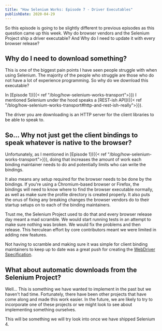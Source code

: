 ```yaml
---
title: "How Selenium Works: Episode 7 - Driver Executables"
publishDate: 2020-04-29
---
```


So this episode is going to be slightly different to previous episodes as this question came up this week. Why do browser vendors and the Selenium Project ship a driver executable? And Why do I need to update it with every browser release?

## Why do I need to download something?

This is one of the biggest pain points I have seen people struggle with when using Selenium. The majority of the people who struggle are those who do not have a lot of experience programming. So why do we download this executable?

In [Episode 1]({{< ref "/blog/how-selenium-works-transport">}}) I mentioned Selenium under the hood speaks a [REST-ish API]({{< ref "/blog/how-selenium-works-transport#http-and-rest-ish-really">}}). 

The driver you are downloading is an HTTP server for the client libraries to be able to speak to.

## So... Why not just get the client bindings to speak whatever is native to the browser?

Unfortunately, as I mentioned in [Episode 1]({{< ref "/blog/how-selenium-works-transport">}}), doing that increases the amount of work each binding maintainer needs to do and potentially limits who can write the bindings.

It also means any setup required for the browser needs to be done by the bindings. If you're using a Chromium-based browser or Firefox, the bindings will need to know where to find the browser executable normally, as well as make sure the profile directory is created properly. It also puts the onus of fixing any breaking changes the browser vendors do to their startup setups on to each of the binding maintainers.

Trust me, the Selenium Project used to do that and every browser release day meant a mad scramble. We would start running tests in an attempt to make sure nothing was broken. We would fix the problems and then release. This herculean effort by core contributors meant we were limited in adding new features.

Not having to scramble and making sure it was simple for client binding maintainers to keep up to date was a great push for creating the [WebDriver Specification](https://w3c.github.io/webdriver/).

## What about automatic downloads from the Selenium Project?

Well... This is something we have wanted to implement in the past but we haven't had time. Fortunately, there have been other projects that have come along and made this work easier. In the future, we are likely to try to incorporate one of these projects or we might look to see about implementing something ourselves. 

This will be something we will try look into once we have shipped Selenium 4.